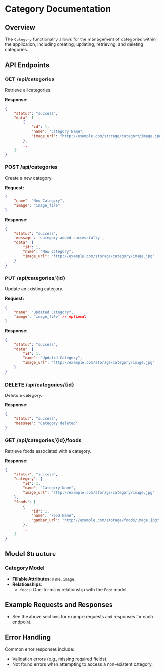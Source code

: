 # Category Documentation

## Overview

The `Category` functionality allows for the management of categories within the application, including creating, updating, retrieving, and deleting categories.

## API Endpoints

### GET /api/categories

Retrieve all categories.

**Response:**

```json
{
    "status": "success",
    "data": [
        {
            "id": 1,
            "name": "Category Name",
            "image_url": "http://example.com/storage/category/image.jpg"
        },
        ...
    ]
}
```

### POST /api/categories

Create a new category.

**Request:**

```json
{
    "name": "New Category",
    "image": "image_file"
}
```

**Response:**

```json
{
    "status": "success",
    "message": "Category added successfully",
    "data": {
        "id": 1,
        "name": "New Category",
        "image_url": "http://example.com/storage/category/image.jpg"
    }
}
```

### PUT /api/categories/{id}

Update an existing category.

**Request:**

```json
{
    "name": "Updated Category",
    "image": "image_file" // optional
}
```

**Response:**

```json
{
    "status": "success",
    "data": {
        "id": 1,
        "name": "Updated Category",
        "image_url": "http://example.com/storage/category/image.jpg"
    }
}
```

### DELETE /api/categories/{id}

Delete a category.

**Response:**

```json
{
    "status": "success",
    "message": "Category deleted"
}
```

### GET /api/categories/{id}/foods

Retrieve foods associated with a category.

**Response:**

```json
{
    "status": "success",
    "category": {
        "id": 1,
        "name": "Category Name",
        "image_url": "http://example.com/storage/category/image.jpg"
    },
    "foods": [
        {
            "id": 1,
            "name": "Food Name",
            "gambar_url": "http://example.com/storage/foods/image.jpg"
        },
        ...
    ]
}
```

## Model Structure

### Category Model

-   **Fillable Attributes**: `name`, `image`.
-   **Relationships**:
    -   `foods`: One-to-many relationship with the `Food` model.

## Example Requests and Responses

-   See the above sections for example requests and responses for each endpoint.

## Error Handling

Common error responses include:

-   Validation errors (e.g., missing required fields).
-   Not found errors when attempting to access a non-existent category.
